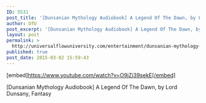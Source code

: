 ```yaml
---
ID: 5531
post_title: '[Dunsanian Mythology Audiobook] A Legend Of The Dawn, by Lord Dunsany'
author: UfU
post_excerpt: '[Dunsanian Mythology Audiobook] A Legend Of The Dawn, by Lord Dunsany, Fantasy'
layout: post
permalink: >
  http://universalflowuniversity.com/entertainment/dunsanian-mythology-audiobook-a-legend-of-the-dawn-by-lord-dunsany/
published: true
post_date: 2015-03-02 15:59:43
---
```

[embed]https://www.youtube.com/watch?v=O9jZj39sekE[/embed]<br>
<p>[Dunsanian Mythology Audiobook] A Legend Of The Dawn, by Lord Dunsany, Fantasy</p>